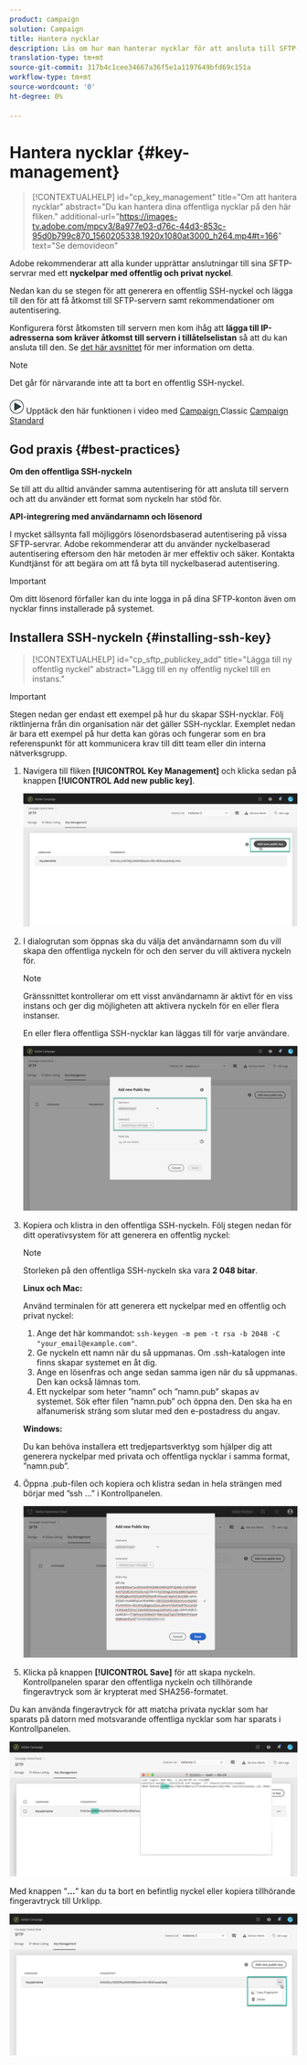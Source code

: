 ```yaml
---
product: campaign
solution: Campaign
title: Hantera nycklar
description: Läs om hur man hanterar nycklar för att ansluta till SFTP-servrar
translation-type: tm+mt
source-git-commit: 317b4c1cee34667a36f5e1a1197649bfd69c151a
workflow-type: tm+mt
source-wordcount: '0'
ht-degree: 0%

---
```



# Hantera nycklar {#key-management}

>[!CONTEXTUALHELP]
>id="cp_key_management"
>title="Om att hantera nycklar"
>abstract="Du kan hantera dina offentliga nycklar på den här fliken."
>additional-url="https://images-tv.adobe.com/mpcv3/8a977e03-d76c-44d3-853c-95d0b799c870_1560205338.1920x1080at3000_h264.mp4#t=166" text="Se demovideon"

Adobe rekommenderar att alla kunder upprättar anslutningar till sina SFTP-servrar med ett **nyckelpar med offentlig och privat nyckel**.

Nedan kan du se stegen för att generera en offentlig SSH-nyckel och lägga till den för att få åtkomst till SFTP-servern samt rekommendationer om autentisering.

Konfigurera först åtkomsten till servern men kom ihåg att **lägga till IP-adresserna som kräver åtkomst till servern i tillåtelselistan** så att du kan ansluta till den. Se [det här avsnittet](../../instances-settings/using/ip-allow-listing-instance-access.md) för mer information om detta.

>[!NOTE]
>
>Det går för närvarande inte att ta bort en offentlig SSH-nyckel.

![](assets/do-not-localize/how-to-video.png) Upptäck den här funktionen i video med  [Campaign ](https://experienceleague.adobe.com/docs/campaign-classic-learn/control-panel/sftp-management/generate-ssh-key.html?lang=en#sftp-management) Classic  [Campaign Standard](https://experienceleague.adobe.com/docs/campaign-standard-learn/control-panel/sftp-management/generate-ssh-key.html?lang=en#sftp-management)

## God praxis {#best-practices}

**Om den offentliga SSH-nyckeln**

Se till att du alltid använder samma autentisering för att ansluta till servern och att du använder ett format som nyckeln har stöd för.

**API-integrering med användarnamn och lösenord**

I mycket sällsynta fall möjliggörs lösenordsbaserad autentisering på vissa SFTP-servrar. Adobe rekommenderar att du använder nyckelbaserad autentisering eftersom den här metoden är mer effektiv och säker. Kontakta Kundtjänst för att begära om att få byta till nyckelbaserad autentisering.

>[!IMPORTANT]
>
>Om ditt lösenord förfaller kan du inte logga in på dina SFTP-konton även om nycklar finns installerade på systemet.

## Installera SSH-nyckeln {#installing-ssh-key}

>[!CONTEXTUALHELP]
>id="cp_sftp_publickey_add"
>title="Lägga till ny offentlig nyckel"
>abstract="Lägg till en ny offentlig nyckel till en instans."

>[!IMPORTANT]
>
>Stegen nedan ger endast ett exempel på hur du skapar SSH-nycklar. Följ riktlinjerna från din organisation när det gäller SSH-nycklar. Exemplet nedan är bara ett exempel på hur detta kan göras och fungerar som en bra referenspunkt för att kommunicera krav till ditt team eller din interna nätverksgrupp.

1. Navigera till fliken **[!UICONTROL Key Management]** och klicka sedan på knappen **[!UICONTROL Add new public key]**.

   ![](assets/key0.png)

1. I dialogrutan som öppnas ska du välja det användarnamn som du vill skapa den offentliga nyckeln för och den server du vill aktivera nyckeln för.

   >[!NOTE]
   >
   >Gränssnittet kontrollerar om ett visst användarnamn är aktivt för en viss instans och ger dig möjligheten att aktivera nyckeln för en eller flera instanser.
   >
   >En eller flera offentliga SSH-nycklar kan läggas till för varje användare.

   ![](assets/key1.png)

1. Kopiera och klistra in den offentliga SSH-nyckeln. Följ stegen nedan för ditt operativsystem för att generera en offentlig nyckel:

   >[!NOTE]
   >
   >Storleken på den offentliga SSH-nyckeln ska vara **2 048 bitar**.

   **Linux och Mac:**

   Använd terminalen för att generera ett nyckelpar med en offentlig och privat nyckel:
   1. Ange det här kommandot: `ssh-keygen -m pem -t rsa -b 2048 -C "your_email@example.com"`.
   1. Ge nyckeln ett namn när du så uppmanas. Om .ssh-katalogen inte finns skapar systemet en åt dig.
   1. Ange en lösenfras och ange sedan samma igen när du så uppmanas. Den kan också lämnas tom.
   1. Ett nyckelpar som heter ”namn” och ”namn.pub” skapas av systemet. Sök efter filen ”namn.pub” och öppna den. Den ska ha en alfanumerisk sträng som slutar med den e-postadress du angav.

   **Windows:**

   Du kan behöva installera ett tredjepartsverktyg som hjälper dig att generera nyckelpar med privata och offentliga nycklar i samma format, ”namn.pub”.

1. Öppna .pub-filen och kopiera och klistra sedan in hela strängen med börjar med ”ssh …” i Kontrollpanelen.

   ![](assets/publickey.png)

1. Klicka på knappen **[!UICONTROL Save]** för att skapa nyckeln. Kontrollpanelen sparar den offentliga nyckeln och tillhörande fingeravtryck som är krypterat med SHA256-formatet.

Du kan använda fingeravtryck för att matcha privata nycklar som har sparats på datorn med motsvarande offentliga nycklar som har sparats i Kontrollpanelen.

![](assets/fingerprint_compare.png)

Med knappen ”**…**” kan du ta bort en befintlig nyckel eller kopiera tillhörande fingeravtryck till Urklipp.

![](assets/key_options.png)
